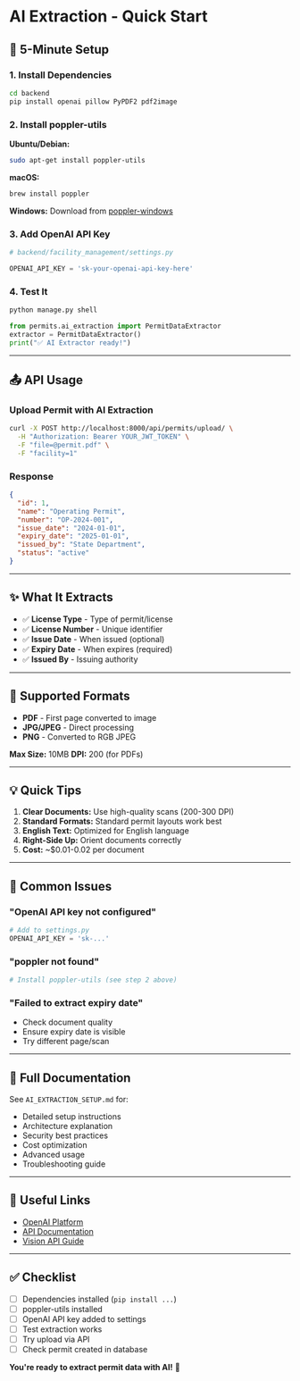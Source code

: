 # AI Extraction - Quick Start

## 🚀 5-Minute Setup

### 1. Install Dependencies

```bash
cd backend
pip install openai pillow PyPDF2 pdf2image
```

### 2. Install poppler-utils

**Ubuntu/Debian:**
```bash
sudo apt-get install poppler-utils
```

**macOS:**
```bash
brew install poppler
```

**Windows:** Download from [poppler-windows](https://github.com/oschwartz10612/poppler-windows/releases/)

### 3. Add OpenAI API Key

```python
# backend/facility_management/settings.py

OPENAI_API_KEY = 'sk-your-openai-api-key-here'
```

### 4. Test It

```bash
python manage.py shell
```

```python
from permits.ai_extraction import PermitDataExtractor
extractor = PermitDataExtractor()
print("✅ AI Extractor ready!")
```

---

## 📤 API Usage

### Upload Permit with AI Extraction

```bash
curl -X POST http://localhost:8000/api/permits/upload/ \
  -H "Authorization: Bearer YOUR_JWT_TOKEN" \
  -F "file=@permit.pdf" \
  -F "facility=1"
```

### Response

```json
{
  "id": 1,
  "name": "Operating Permit",
  "number": "OP-2024-001",
  "issue_date": "2024-01-01",
  "expiry_date": "2025-01-01",
  "issued_by": "State Department",
  "status": "active"
}
```

---

## ✨ What It Extracts

- ✅ **License Type** - Type of permit/license
- ✅ **License Number** - Unique identifier
- ✅ **Issue Date** - When issued (optional)
- ✅ **Expiry Date** - When expires (required)
- ✅ **Issued By** - Issuing authority

---

## 🎯 Supported Formats

- **PDF** - First page converted to image
- **JPG/JPEG** - Direct processing
- **PNG** - Converted to RGB JPEG

**Max Size:** 10MB
**DPI:** 200 (for PDFs)

---

## 💡 Quick Tips

1. **Clear Documents:** Use high-quality scans (200-300 DPI)
2. **Standard Formats:** Standard permit layouts work best
3. **English Text:** Optimized for English language
4. **Right-Side Up:** Orient documents correctly
5. **Cost:** ~$0.01-0.02 per document

---

## 🐛 Common Issues

### "OpenAI API key not configured"
```python
# Add to settings.py
OPENAI_API_KEY = 'sk-...'
```

### "poppler not found"
```bash
# Install poppler-utils (see step 2 above)
```

### "Failed to extract expiry date"
- Check document quality
- Ensure expiry date is visible
- Try different page/scan

---

## 📖 Full Documentation

See `AI_EXTRACTION_SETUP.md` for:
- Detailed setup instructions
- Architecture explanation
- Security best practices
- Cost optimization
- Advanced usage
- Troubleshooting guide

---

## 🔗 Useful Links

- [OpenAI Platform](https://platform.openai.com/)
- [API Documentation](https://platform.openai.com/docs/api-reference)
- [Vision API Guide](https://platform.openai.com/docs/guides/vision)

---

## ✅ Checklist

- [ ] Dependencies installed (`pip install ...`)
- [ ] poppler-utils installed
- [ ] OpenAI API key added to settings
- [ ] Test extraction works
- [ ] Try upload via API
- [ ] Check permit created in database

**You're ready to extract permit data with AI!** 🎉
